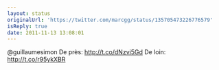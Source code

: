 ```yaml
---
layout: status
originalUrl: 'https://twitter.com/marcgg/status/135705473226776579'
isReply: true
date: 2011-11-13 13:08:01
---
```


@guillaumesimon De près: http://t.co/dNzvi5Gd  De loin: http://t.co/r95ykXBR
